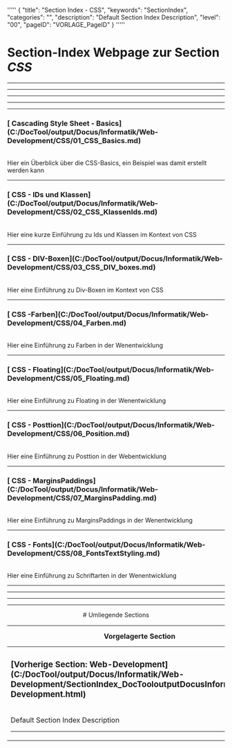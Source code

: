 '''''
{
"title": "Section Index - CSS",
"keywords": "SectionIndex",
"categories": "",
"description": "Default Section Index Description",
"level": "00",
"pageID": "VORLAGE_PageID"
}
'''''


<h1>Section-Index Webpage zur Section <i>CSS</i></h1>

<hr><hr><hr><hr><hr>


<h3>[ Cascading Style Sheet - Basics](C:/DocTool/output/Docus/Informatik/Web-Development/CSS/01_CSS_Basics.md)</h3><br>Hier ein Überblick über die CSS-Basics, ein Beispiel was damit erstellt werden kann<hr>


<h3>[ CSS - IDs und Klassen](C:/DocTool/output/Docus/Informatik/Web-Development/CSS/02_CSS_KlassenIds.md)</h3><br>Hier eine kurze Einführung zu Ids und Klassen im Kontext von CSS<hr>


<h3>[ CSS - DIV-Boxen](C:/DocTool/output/Docus/Informatik/Web-Development/CSS/03_CSS_DIV_boxes.md)</h3><br>Hier eine Einführung zu Div-Boxen im Kontext von CSS<hr>


<h3>[ CSS -Farben](C:/DocTool/output/Docus/Informatik/Web-Development/CSS/04_Farben.md)</h3><br>Hier eine Einführung zu Farben in der Wenentwicklung<hr>


<h3>[ CSS - Floating](C:/DocTool/output/Docus/Informatik/Web-Development/CSS/05_Floating.md)</h3><br>Hier eine Einführung zu Floating in der Wenentwicklung<hr>


<h3>[ CSS - Posttion](C:/DocTool/output/Docus/Informatik/Web-Development/CSS/06_Position.md)</h3><br>Hier eine Einführung zu Posttion in der Webentwicklung<hr>


<h3>[ CSS - MarginsPaddings](C:/DocTool/output/Docus/Informatik/Web-Development/CSS/07_MarginsPadding.md)</h3><br>Hier eine Einführung zu MarginsPaddings in der Wenentwicklung<hr>


<h3>[ CSS - Fonts](C:/DocTool/output/Docus/Informatik/Web-Development/CSS/08_FontsTextStyling.md)</h3><br>Hier eine Einführung zu Schriftarten in der Wenentwicklung<hr><center><hr><hr><hr> # Umliegende Sections
 </h2><br><table><thead> <tr> <th><center>Vorgelagerte Section</center></th> <th><center>Nachgelagerte Section</center></th></tr></thead><tbody><tr><td><h3>[Vorherige Section: Web-Development](C:/DocTool/output/Docus/Informatik/Web-Development/SectionIndex_DocTooloutputDocusInformatikWeb-Development.html)</h3><br>Default Section Index Description<hr></td><td><h3>Neue Zuordnung</h3><br><p>Es gibt keine tiefere Section</p><hr></td></tr></tbody></table>